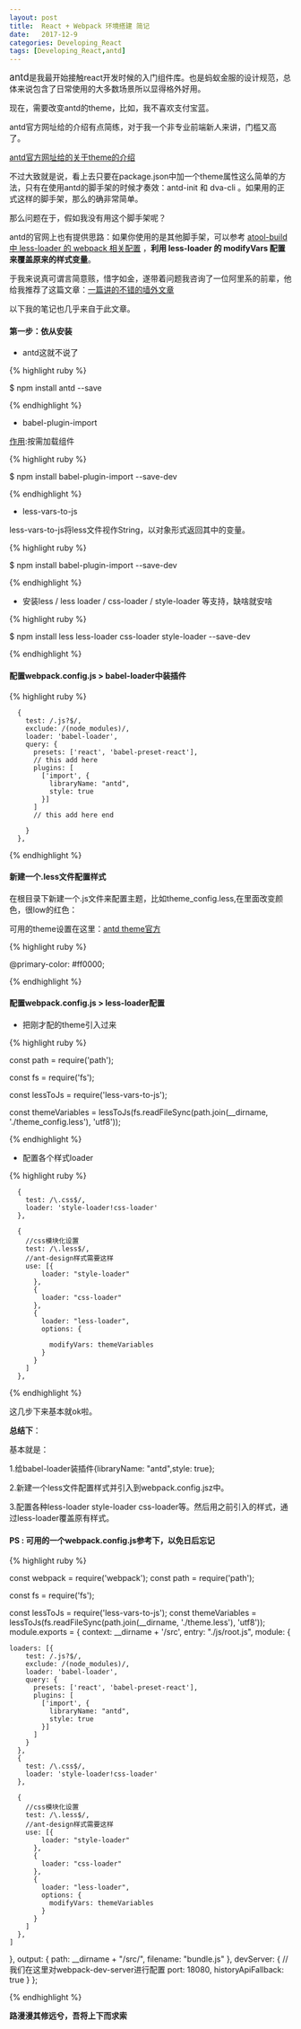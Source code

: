 ```yaml
---
layout: post
title:  React + Webpack 环境搭建 简记
date:   2017-12-9
categories: Developing_React
tags: [Developing_React,antd]
---
```

<big>antd</big>是我最开始接触react开发时候的入门组件库。也是蚂蚁金服的设计规范，总体来说包含了日常使用的大多数场景所以显得格外好用。

现在，需要改变antd的theme，比如，我不喜欢支付宝蓝。

antd官方网址给的介绍有点简练，对于我一个非专业前端新人来讲，门槛又高了。

[antd官方网址给的关于theme的介绍](https://ant.design/docs/react/customize-theme-cn)

不过大致就是说，看上去只要在package.json中加一个theme属性这么简单的方法，只有在使用antd的脚手架的时候才奏效：antd-init 和 dva-cli 。如果用的正式这样的脚手架，那么的确非常简单。

那么问题在于，假如我没有用这个脚手架呢？

antd的官网上也有提供思路：如果你使用的是其他脚手架，可以参考 [atool-build 中 less-loader 的 webpack 相关配置](https://github.com/ant-tool/atool-build/blob/a4b3e3eec4ffc09b0e2352d7f9d279c4c28fdb99/src/getWebpackCommonConfig.js#L131-L138) ，**利用 less-loader 的 modifyVars 配置来覆盖原来的样式变量**。

于我来说真可谓言简意赅，惜字如金，遂带着问题我咨询了一位阿里系的前辈，他给我推荐了这篇文章：[一篇讲的不错的墙外文章](https://medium.com/@GeoffMiller/how-to-customize-ant-design-with-react-webpack-the-missing-guide-c6430f2db10f)

以下我的笔记也几乎来自于此文章。

#### 第一步：依从安装

* antd这就不说了

{% highlight ruby %}

$ npm install antd --save

{% endhighlight %}

* babel-plugin-import

[作用](https://www.cnblogs.com/yswz/p/7165031.html):按需加载组件

{% highlight ruby %}

$ npm install babel-plugin-import --save-dev

{% endhighlight %}

* less-vars-to-js

less-vars-to-js将less文件视作String，以对象形式返回其中的变量。

{% highlight ruby %}

$ npm install babel-plugin-import --save-dev

{% endhighlight %}

* 安装less / less loader / css-loader / style-loader 等支持，缺啥就安啥

{% highlight ruby %}

$ npm install less less-loader css-loader style-loader --save-dev

{% endhighlight %}

#### 配置webpack.config.js > babel-loader中装插件

{% highlight ruby %}

      {
        test: /.js?$/,
        exclude: /(node_modules)/,
        loader: 'babel-loader',
        query: {
          presets: ['react', 'babel-preset-react'],
          // this add here 
          plugins: [
            ['import', {
              libraryName: "antd",
              style: true
            }]
          ]
          // this add here end

        }
      },

{% endhighlight %}

#### 新建一个.less文件配置样式

在根目录下新建一个.js文件来配置主题，比如theme_config.less,在里面改变颜色，很low的红色：

可用的theme设置在这里：[antd theme官方](https://github.com/ant-design/ant-design/blob/master/components/style/themes/default.less)

{% highlight ruby %}

@primary-color: #ff0000; 

{% endhighlight %}

#### 配置webpack.config.js > less-loader配置

* 把刚才配的theme引入过来

{% highlight ruby %}

const path = require('path');

const fs  = require('fs');

const lessToJs = require('less-vars-to-js');

const themeVariables = lessToJs(fs.readFileSync(path.join(__dirname, './theme_config.less'), 'utf8'));

{% endhighlight %}

* 配置各个样式loader

{% highlight ruby %}
      
      {
        test: /\.css$/,
        loader: 'style-loader!css-loader'
      },

      {
        //css模块化设置
        test: /\.less$/,
        //ant-design样式需要这样
        use: [{
            loader: "style-loader"
          },
          {
            loader: "css-loader"
          },
          {
            loader: "less-loader",
            options: {

              modifyVars: themeVariables
            }
          }
        ]
      },

{% endhighlight %}

这几步下来基本就ok啦。

**总结下**：

基本就是：

1.给babel-loader装插件{libraryName: "antd",style: true};

2.新建一个less文件配置样式并引入到webpack.config.jsz中。

3.配置各种less-loader style-loader css-loader等。然后用之前引入的样式，通过less-loader覆盖原有样式。

#### PS : 可用的一个webpack.config.js参考下，以免日后忘记

{% highlight ruby %}

const webpack = require('webpack');
const path = require('path');

const fs = require('fs');

const lessToJs = require('less-vars-to-js');
const themeVariables = lessToJs(fs.readFileSync(path.join(__dirname, './theme.less'), 'utf8'));
module.exports = {
  context: __dirname + '/src',
  entry: "./js/root.js",
  module: {

    loaders: [{
        test: /.js?$/,
        exclude: /(node_modules)/,
        loader: 'babel-loader',
        query: {
          presets: ['react', 'babel-preset-react'],
          plugins: [
            ['import', {
              libraryName: "antd",
              style: true
            }]
          ]
        }
      },
      {
        test: /\.css$/,
        loader: 'style-loader!css-loader'
      },

      {
        //css模块化设置
        test: /\.less$/,
        //ant-design样式需要这样
        use: [{
            loader: "style-loader"
          },
          {
            loader: "css-loader"
          },
          {
            loader: "less-loader",
            options: {
              modifyVars: themeVariables
            }
          }
        ]
      },
    ]
  },
  output: {
    path: __dirname + "/src/",
    filename: "bundle.js"
  },
  devServer: {
    //我们在这里对webpack-dev-server进行配置
    port: 18080,
    historyApiFallback: true
  }
};


{% endhighlight %}

__路漫漫其修远兮，吾将上下而求索__

